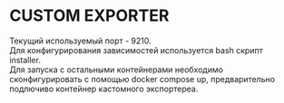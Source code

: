 # CUSTOM EXPORTER

Текущий используемый порт - 9210.  
Для конфигурирования зависимостей используется bash скрипт installer.  
Для запуска с остальными контейнерами необходимо сконфигурировать с помощью docker compose up, предварительно подлючиво контейнер кастомного экспортереа.